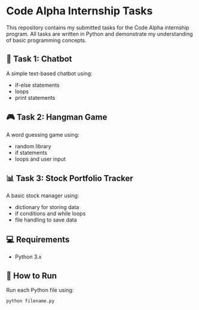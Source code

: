 # Code Alpha Internship Tasks

This repository contains my submitted tasks for the Code Alpha internship program. All tasks are written in Python and demonstrate my understanding of basic programming concepts.

## 🧠 Task 1: Chatbot
A simple text-based chatbot using:
- if-else statements
- loops
- print statements

## 🎮 Task 2: Hangman Game
A word guessing game using:
- random library
- if statements
- loops and user input

## 📊 Task 3: Stock Portfolio Tracker
A basic stock manager using:
- dictionary for storing data
- if conditions and while loops
- file handling to save data

## 💻 Requirements
- Python 3.x

## 🚀 How to Run
Run each Python file using:
```bash
python filename.py
